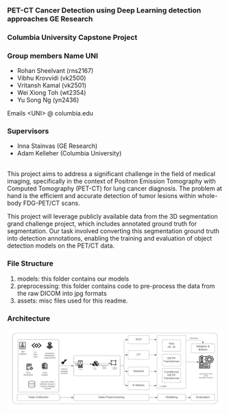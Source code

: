 ### PET-CT Cancer Detection using Deep Learning detection approaches GE Research
### Columbia University Capstone Project

### Group members Name UNI 
- Rohan Sheelvant (rns2167) 
- Vibhu Krovvidi (vk2500)
- Vritansh Kamal (vk2501)
- Wei Xiong Toh (wt2354)
- Yu Song Ng (yn2436)

Emails  &lt;UNI&gt; @ columbia.edu

### Supervisors
- Inna Stainvas (GE Research)
- Adam Kelleher (Columbia University)

<br>
This project aims to address a significant challenge in the field of medical imaging, specifically in the context of Positron Emission Tomography with Computed Tomography (PET-CT) for lung cancer diagnosis. The problem at hand is the efficient and accurate detection of tumor lesions within whole-body FDG-PET/CT scans.


This project will leverage publicly available data from the 3D segmentation grand challenge project, which includes annotated ground truth for segmentation. Our task involved converting this segmentation ground truth into detection annotations, enabling the training and evaluation of object detection models on the PET/CT data.

### File Structure
<ol>
<li> models: this folder contains our models
<li> preprocessing: this folder contains code to pre-process the data from the raw DICOM into jpg formats
<li> assets: misc files used for this readme.
</ol>

### Architecture 
![alt text](https://raw.githubusercontent.com/VibhuKrovvidi/PET_CT_CV/main/assets/snip_architecture.PNG)
